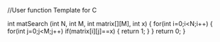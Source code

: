 //User function Template for C

int matSearch (int N, int M, int matrix[][M], int x)
{
    for(int i=0;i<N;i++)
    {
        for(int j=0;j<M;j++)
            if(matrix[i][j]==x)
            {
                return 1;
            }
    }
    return 0;
}
